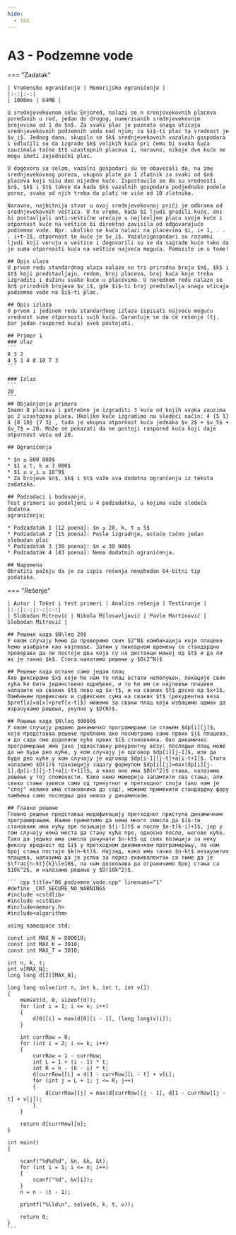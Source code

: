 ```yaml
---
hide:
  - toc
---
```


# A3 - Podzemne vode

=== "Zadatak"
	
	| Vremensko ograničenje | Memorijsko ograničenje |
	|:-:|:-:|
	| 1000ms | 64MB |
	
	U srednjevekovnom selu Enjored, nalazi se n srenjovekovnih placeva poređanih u red, jedan do drugog, numerisanih srednjevekovnim brojevima od 1 do $n$. Za svaki plac je poznata snaga uticaja srednjevekovnih podzemnih voda nad njim; za $i$-ti plac ta vrednost je $v_i$. Jednog dana, skupilo se $k$ srednjevekovnih vazalnih gospodara i odlučili su da izgrade $k$ velikih kuća pri čemu bi svaka kuća zauzimala tačno $t$ uzastopnih placeva i, naravno, nikoje dve kuće ne mogu imati zajednički plac.
	
	U dogovoru sa selom, vazalni gospodari su se obavezali da, na ime srednjevekovnog poreza, ukupno plate po 1 zlatnik za svaki od $n$ placeva koji nisu deo nijedne kuće. Ispostavilo se da su vrednosti $n$, $k$ i $t$ takve da kada $k$ vazalnih gospodara podjednako podele porez, svako od njih treba da plati ne više od 10 zlatnika.
	
	Naravno, najbitnija stvar u ovoj srednjevekovnoj priči je odbrana od srednjevekovnih veštica. U to vreme, kada bi ljudi gradili kuće, oni bi postavljali anti-veštične urećaje u najlevljem placu svoje kuće i otpornost kuće na veštice bi direktno zavisila od odgovarajuće podzemne vode. Npr. ukoliko se kuća nalazi na placevima $i, i+ 1, . . . i+t−1$, otpornost te kuće je $v_i$. Vazalnigospodari su razumni ljudi koji veruju u veštice i dogovorili su se da sagrade kuće tako da je suma otpornosti kuća na veštice najveća moguća. Pomozite im u tome!
	
	## Opis ulaza
	U prvom redu standardnog ulaza nalaze se tri prirodna broja $n$, $k$ i $t$ koji predstavljaju, redom, broj placeva, broj kuća koje treba izgraditi i dužinu svake kuće u placevima. U narednom redu nalaze se $n$ prirodnih brojeva $v_i$, gde $i$-ti broj predstavlja snagu uticaja podzemne vode na $i$-ti plac.
	
	## Opis izlaza
	U prvom i jedinom redu standardnog izlaza ispisati najveću moguću vrednost sume otpornosti svih kuća. Garantuje se da će rešenje (tj. bar jedan raspored kuća) uvek postojati.
	
	## Primer 1
	### Ulaz
	```
	8 3 2
	4 5 1 4 8 10 7 3
	```
	
	### Izlaz
	```
	20
	```
	## Objašnjenja primera
	Imamo 8 placeva i potrebno je izgraditi 3 kuće od kojih svaka zauzima po 2 uzastopna placa. Ukoliko kuće izgradimo na sledeći način: 4 {5 1} 4 {8 10} {7 3} , tada je ukupna otpornost kuća jednaka $v_2$ + $v_5$ + $v_7$ = 20. Može se pokazati da ne postoji raspored kuća koji daje otpornost veću od 20.
	
	## Ograničenja
	
	* $n ≤ 800 000$
	* $1 ≤ t, k ≤ 3 000$
	* $1 ≤ v_i ≤ 10^9$
	* Za brojeve $n$, $k$ i $t$ važe sva dodatna ogrančenja iz teksta zadataka.
	 
	## Podzadaci i bodovanje. 
	Test primeri su podeljeni u 4 podzadatka, u kojima važe sledeća dodatna
	ograničenja:
	
	* Podzadatak 1 [12 poena]: $n ≤ 20, k, t ≤ 5$
	* Podzadatak 2 [15 poena]: Posle izgradnje, ostaće tačno jedan slobodan plac
	* Podzadatak 3 [30 poena]: $n ≤ 30 000$
	* Podzadatak 4 [43 poena]: Nema dodatnih ograničenja.
	
	## Napomena
	Obratiti pažnju da je za ispis rešenja neophodan 64-bitni tip podataka.
	
	
=== "Rešenje"
	
	| Autor | Tekst i test primeri | Analiza rеšenja | Testiranje |
	|:-:|:-:|:-:|:-:|
	| Slobodan Mitrović | Nikola Milosavljević | Pavle Martinović | Slobodan Mitrović |
	
	## Решење када $N\leq 20$
	У овом случају ћемо да проверимо свих $2^N$ комбинација које плацеве ћемо изабрати као најлевље. Затим у линеарном времену се стандардно проверава да ли постоје два која су на дистанци мањој од $t$ и да ли их је тачно $k$. Стога налатимо решење у $O(2^N)$

	## Решење када oстане само један плац
	Ако фиксирамо $x$ који ће нам то плац остати непопуњен, локације свих кућа ће бити јединствено одређене, и то ће им се најлевљи плацеви налазити на сваких $t$ лево од $x-t$, и на сваких $t$ десно од $x+1$.  Памћењем префиксних и суфиксних сума на сваких $t$ (рекурентна веза $pref[x]=a[x]+pref[x-t]$) можемо за сваки плац који избацимо одмах да израчунамо решење, укупно у $O(N)$.

	## Решење када $N\leq 30000$
	У овом случају радимо динамичко програмирање са стањем $dp[i][j]$, које представља решење проблема ако посматрамо само првих $j$ плацева, и до сада смо доделили куће првих $i$ становника. Ово динамичко програмирање има јако једноставну рекурентну везу: последњи плац може да не буде део куће, у ком случају је одговор $dp[i][j-1]$, или да буде део куће у ком случају је одговор $dp[i-1][j-t]+a[i-t+1]$. Стога налазимо $O(1)$ транзицију задату формулом $dp[i][j]=max(dp[i][j-1],dp[i-1][j-t]+a[i-t+1])$, а како оно има $O(n^2)$ стања, налазимо решење у тој сложености. Како нема меморије запамтити сва стања, али свако стање зависи само од тренутног и претходног слоја (ако нам је "слој" колико има становника до сад), можемо применити стандардну фору памћења само последња два нивоа у динамичком.

	## Главно решење
	Главно решење представља модификацију претходног приступа динамичким програмирањем. Наиме приметимо да нема много смисла да $i$-ти становник има кућу пре позиције $(i-1)t$ и после $n-t(k-i)+1$, јер у том случају нема места да стану куће пре, односно после, његове куће. Тако да једино има смисла рачунати $n-kt$ од свих позиција за неку фиксну вредност од $i$ у претходном динамичком програмирању, па нам број стања постаје $k(n-kt)$. Најзад, како има тачно $n-kt$ незаузетих плацева, налазимо да је услов за порез еквивалентан са тиме да је $\frac{n-kt}{k}\le10$, па нам дозвољава да ограничимо број стања са $10k^2$, и налазимо решење у $O(10k^2)$.
	
	``` cpp title="06_podzemne_vode.cpp" linenums="1"
	#define _CRT_SECURE_NO_WARNINGS
	#include <cstdlib>
	#include <cstdio>
	#include<memory.h>
	#include<algorithm>
	
	using namespace std;
	
	const int MAX_N = 800010;
	const int MAX_K = 3010;
	const int MAX_T = 3010;
	
	int n, k, t;
	int v[MAX_N];
	long long d[2][MAX_N];
	
	long long solve(int n, int k, int t, int v[])
	{
		memset(d, 0, sizeof(d));
		for (int i = 1; i <= n; i++)
		{
			d[0][i] = max(d[0][i - 1], (long long)v[i]);
		}
	
		int currRow = 0;
		for (int i = 2; i <= k; i++)
		{
			currRow = 1 - currRow;
			int L = 1 + (i - 1) * t;
			int R = n - (k - i) * t;
			d[currRow][L] = d[1 - currRow][L - t] + v[L];
			for (int j = L + 1; j <= R; j++)
			{
				d[currRow][j] = max(d[currRow][j - 1], d[1 - currRow][j - t] + v[j]);
			}
		}
	
		return d[currRow][n];
	}
	
	int main()
	{
	
		scanf("%d%d%d", &n, &k, &t);
		for (int i = 1; i <= n; i++)
		{
			scanf("%d", &v[i]);
		}
		n = n - (t - 1);
	
		printf("%lld\n", solve(n, k, t, v));
	
		return 0;
	}
	```
